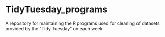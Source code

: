 # TidyTuesday_programs
A repository for maintaining the R programs used for cleaning of datasets provided by the "Tidy Tuesday" on each week
